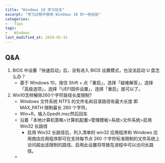 ```yaml
---
title: "Windows 10 学习日志"
excerpt: "学习过程中使用 Windows 10 的一些经验"
categories:
-   Tips
tags:
-   Windows
last_modified_at: 2019-01-15
---
```


## Q&A

1.  BIOS 中设置「快速启动」后，没有进入 BIOS 设置模式，也没法启动 U 盘怎么办？
    -   基于 Windows 10，按住 Shift + 点「重启」，选择「疑难解答」，选择「高级选项」，选择「UEFI固件设置」，选择「重启」就可以了。
2.  Win10怎样解除260个字符路径长度限制?
    -   Windows 文件系统 NTFS 的文件名和目录路径有最大长度 即 MAX_PATH 限制最长 260 个字符。
    -   Win+R，输入Gpedit.msc然后回车
    -   沿着「本地计算机策略>计算机配置>管理模板>系统>文件系统>启用 Win32 长路径
        -   启用 Win32 长路径后，列入清单的 win32 应用程序和 Windows 应用商店应用程序即可在支持每节点 260 个字符标准限制的文件系统上访问超出该限制的路径。启用此设置将导致在进程中可以访问长路径。
    -   